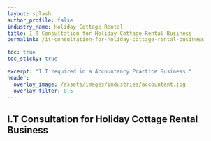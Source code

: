 ```yaml
---
layout: splash 
author_profile: false 
industry_name: Holiday Cottage Rental
title: I.T Consultation for Holiday Cottage Rental Business
permalink: /it-consultation-for-holiday-cottage-rental-business

toc: true
toc_sticky: true

excerpt: "I.T required in a Accountancy Practice Business."
header:
  overlay_image: /assets/images/industries/accountant.jpg
  overlay_filter: 0.5 
---
```


## I.T Consultation for Holiday Cottage Rental Business